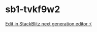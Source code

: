 # sb1-tvkf9w2

[Edit in StackBlitz next generation editor ⚡️](https://stackblitz.com/~/github.com/haydnphilipdesign/sb1-tvkf9w2)
